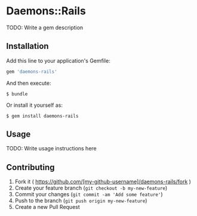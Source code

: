 # Daemons::Rails

TODO: Write a gem description

## Installation

Add this line to your application's Gemfile:

```ruby
gem 'daemons-rails'
```

And then execute:

    $ bundle

Or install it yourself as:

    $ gem install daemons-rails

## Usage

TODO: Write usage instructions here

## Contributing

1. Fork it ( https://github.com/[my-github-username]/daemons-rails/fork )
2. Create your feature branch (`git checkout -b my-new-feature`)
3. Commit your changes (`git commit -am 'Add some feature'`)
4. Push to the branch (`git push origin my-new-feature`)
5. Create a new Pull Request
